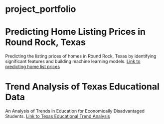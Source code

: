 # project_portfolio

# Predicting Home Listing Prices in Round Rock, Texas
Predicting the listing prices of homes in Round Rock, Texas by identifying significant features and building machine learning models.
[Link to predicting home list prices](..tree/main/predicting_home_list_prices)

# Trend Analysis of Texas Educational Data
An Analysis of Trends in Education for Economically Disadvantaged Students.
[Link to Texas Educational Trend Analysis](..tree/main/tx_educational_data_trend_analysis)
